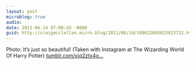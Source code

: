 ```yaml
---
layout: post
microblog: true
audio: 
date: 2011-06-14 07:08:43 -0600
guid: http://craigmcclellan.micro.blog/2011/06/14/t80622695015923712.html
---
```

Photo: It’s just so beautiful! (Taken with Instagram at The Wizarding World Of Harry Potter) [tumblr.com/xiq2ztx4o...](http://tumblr.com/xiq2ztx4ou)
